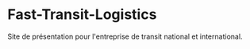 # Fast-Transit-Logistics
Site de présentation pour l'entreprise de transit national et international.
